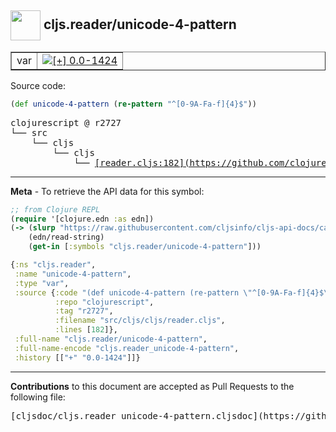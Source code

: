 ## <img width="48px" valign="middle" src="http://i.imgur.com/Hi20huC.png"> cljs.reader/unicode-4-pattern

 <table border="1">
<tr>

<td>var</td>
<td><a href="https://github.com/cljsinfo/cljs-api-docs/tree/0.0-1424"><img valign="middle" alt="[+] 0.0-1424" src="https://img.shields.io/badge/+-0.0--1424-lightgrey.svg"></a> </td>
</tr>
</table>






Source code:

```clj
(def unicode-4-pattern (re-pattern "^[0-9A-Fa-f]{4}$"))
```

 <pre>
clojurescript @ r2727
└── src
    └── cljs
        └── cljs
            └── <ins>[reader.cljs:182](https://github.com/clojure/clojurescript/blob/r2727/src/cljs/cljs/reader.cljs#L182)</ins>
</pre>


---

__Meta__ - To retrieve the API data for this symbol:

```clj
;; from Clojure REPL
(require '[clojure.edn :as edn])
(-> (slurp "https://raw.githubusercontent.com/cljsinfo/cljs-api-docs/catalog/cljs-api.edn")
    (edn/read-string)
    (get-in [:symbols "cljs.reader/unicode-4-pattern"]))
```

```clj
{:ns "cljs.reader",
 :name "unicode-4-pattern",
 :type "var",
 :source {:code "(def unicode-4-pattern (re-pattern \"^[0-9A-Fa-f]{4}$\"))",
          :repo "clojurescript",
          :tag "r2727",
          :filename "src/cljs/cljs/reader.cljs",
          :lines [182]},
 :full-name "cljs.reader/unicode-4-pattern",
 :full-name-encode "cljs.reader_unicode-4-pattern",
 :history [["+" "0.0-1424"]]}

```

---

__Contributions__ to this document are accepted as Pull Requests to the following file:

 <pre>
[cljsdoc/cljs.reader_unicode-4-pattern.cljsdoc](https://github.com/cljsinfo/cljs-api-docs/blob/master/cljsdoc/cljs.reader_unicode-4-pattern.cljsdoc)
</pre>

